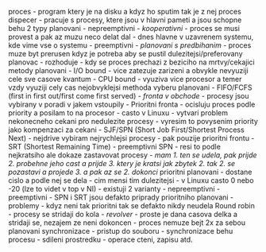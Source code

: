 proces
	- program ktery je na disku a kdyz ho sputim tak je z nej proces
dispecer 
	- pracuje s procesy, ktere jsou v hlavni pameti a jsou schopne behu
2 typy planovani
	- nepreemptivni
		- *kooperativni*
		- proces se musi provest a pak az muzu neco delat dal
		- dnes hlavne v uzavrenem systemu, kde vime vse o systemu
	- preemptivni
		- *planovani s predbihanim*
		- proces muze byt prerusen kdyz je potreba aby se pustil dulezitejsi/preferovany
planovac 
	- rozhoduje
		- kdy se proces prechazi z beziciho na mrtvy/cekajici
metody planovani
	- I/O bound
		- vice zatezuje zarizeni a obvykle nevyuziji cele sve casove kvantum
	- CPU bound
		- vyuziva vice procesor a temer vzdy vyuziji cely cas
nejobvyklejsi methoda vyberu planovani
	- FIFO/FCFS (first in first out/first come first served)
		- *fronta v obchode*
		- procesy jsou vybirany v poradi v jakem vstoupily
	- Prioritni fronta
		- ocisluju proces podle priority a posilam to na procesor
		- casto v Linuxu
		- vytvari problem nekonecneho cekani pro nedulezite procesy
			- vyresim to povysenim priority jako kompenzaci za cekani
	- SJF/SPN (Short Job First/Shortest Process Next)
		- nejdrive vybiram nejrychlejsi procesy
		- pak pouzije prioritni frontu
	- SRT (Shortest Remaining Time)
		- preemptivni SPN
		- resi to podle nejkratsiho ale dokaze zastavovat procesy
		- *mam 1. ten se udela, pak prijde 2. probehne jeho cast a prijde 3. ktery je kratsi jak zbytek 2. tak 2. se pozastavi a projede 3. a pak az se 2. dokonci*
prioritni planovani
	- dostane cislo a podle nej se dela
	- cim mensi tim dulezitejsi
	- v Linuxu casto 0 nebo -20 (lze to videt v top v NI)
	- existuji 2 varianty
		- nepreemptivni
		- preemptivni
	- SPN i SRT jsou defakto priprady prioritniho planovani
	- problemy
		- kdyz neni tak prioritni tak se defakto nikdy neudela
Round robin
	- procesy se stridaji do kola
	- *revolver*
	- proste je dana casova delka a stridaji se, nezajem ze neni dokoncen
	- proces nemuze bejt 2x za sebou
planovani synchronizace
	- pristup do souboru
	- synchronizace behu procesu
	- sdileni prostredku
		- operace cteni, zapisu atd.
